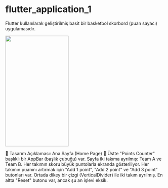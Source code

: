 # flutter_application_1

 Flutter kullanılarak geliştirilmiş basit bir basketbol skorbord (puan sayacı) uygulamasıdır.

<img src="https://github.com/user-attachments/assets/f8366436-d3c3-478c-aa19-d5e5333f1c32" width="200" height="350" />






📌 Tasarım Açıklaması:
     Ana Sayfa (Home Page) 🏀
          Üstte "Points Counter" başlıklı bir AppBar (başlık çubuğu) var.
          Sayfa iki takıma ayrılmış: Team A ve Team B.
          Her takımın skoru büyük puntolarla ekranda gösteriliyor.
          Her takımın puanını artırmak için "Add 1 point", "Add 2 point" ve "Add 3 point" butonları var.
          Ortada dikey bir çizgi (VerticalDivider) ile iki takım ayrılmış.
          En altta "Reset" butonu var, ancak şu an işlevi eksik.




